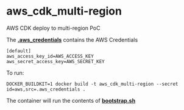 # aws_cdk_multi-region
AWS CDK deploy to multi-region PoC


The [**.aws_credentials**](.aws_credentials) contains the AWS Credentials
```angular2html
[default]
aws_access_key_id=AWS_ACCESS_KEY
aws_secret_access_key=AWS_SECRET_KEY
```

To run:
```
DOCKER_BUILDKIT=1 docker build -t aws_cdk_multi-region --secret id=aws,src=.aws_credentials .
```

The container will run the contents of [**bootstrap.sh**](bootstrap.sh) 
